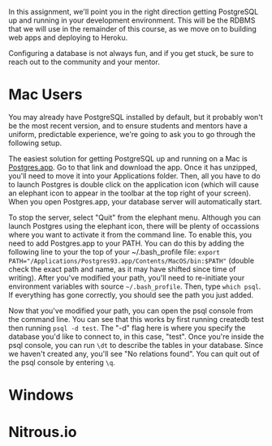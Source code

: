 In this assignment, we'll point you in the right direction getting PostgreSQL up and running in your development environment. This will be the RDBMS that we will use in the remainder of this course, as we move on to building web apps and deploying to Heroku. 

Configuring a database is not always fun, and if you get stuck, be sure to reach out to the community and your mentor.

# Mac Users

You may already have PostgreSQL installed by default, but it probably won't be the most recent version, and to ensure students and mentors have a uniform, predictable experience, we're going to ask you to go through the following setup.

The easiest solution for getting PostgreSQL up and running on a Mac is [Postgres.app](http://postgresapp.com/). Go to that link and download the app. Once it has unzipped, you'll need to move it into your Applications folder. Then, all you have to do to launch Postgres is double click on the application icon (which will cause an elephant icon to appear in the toolbar at the top right of your screen). When you open Postgres.app, your database server will automatically start. 

To stop the server, select "Quit" from the elephant menu. Although you can launch Postgres using the elephant icon, there will be plenty of occassions where you want to activate it from the command line. To enable this, you need to add Postgres.app to your PATH. You can do this by adding the following line to your the top of your ~/.bash_profile file: `export PATH="/Applications/Postgres93.app/Contents/MacOS/bin:$PATH"` (double check the exact path and name, as it may have shifted since time of writing). After you've modified your path, you'll need to re-initiate your environment variables with source `~/.bash_profile`. Then, type `which psql`. If everything has gone correctly, you should see the path you just added.

Now that you've modified your path, you can open the psql console from the command line. You can see that this works by first running createdb test then running `psql -d test`. The "-d" flag here is where you specify the database you'd like to connect to, in this case, "test". Once you're inside the psql console, you can run `\dt` to describe the tables in your database. Since we haven't created any, you'll see "No relations found". You can quit out of the psql console by entering `\q`.

# Windows 



# Nitrous.io 
